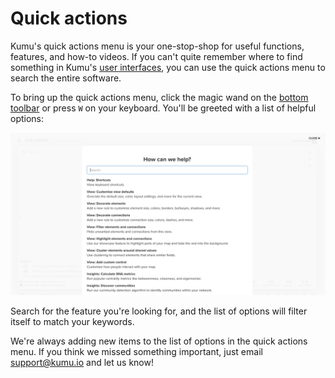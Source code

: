 # Quick actions

Kumu's quick actions menu is your one-stop-shop for useful functions, features, and how-to videos. If you can't quite remember where to find something in Kumu's [user interfaces](/overview/user-interfaces.md), you can use the quick actions menu to search the entire software.

To bring up the quick actions menu, click the magic wand  on the [bottom toolbar](/overview/map-editor.md#bottom-toolbar) or press `W` on your keyboard. You'll be greeted with a list of helpful options:

![quick actions modal](/images/quick-actions.png)

Search for the feature you're looking for, and the list of options will filter itself to match your keywords.

We're always adding new items to the list of options in the quick actions menu. If you think we missed something important, just email [support@kumu.io](mailto:support@kumu.io) and let us know!


